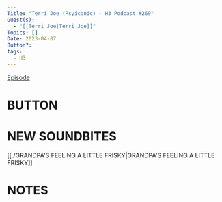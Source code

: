 ```yaml
---
Title: "Terri Joe (Psyiconic) - H3 Podcast #269"
Guest(s):
  - "[[Terri Joe|Terri Joe]]"
Topics: []
Date: 2023-04-07
Button?: 
tags:
  - H3
---
```

[Episode](https://youtu.be/iq9a-cP0T2g)
# BUTTON
# NEW SOUNDBITES
[[./GRANDPA'S FEELING A LITTLE FRISKY|GRANDPA'S FEELING A LITTLE FRISKY]]
# NOTES
